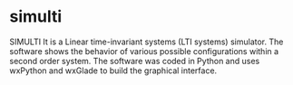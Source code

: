 # simulti
SIMULTI It is a Linear time-invariant systems (LTI systems) simulator. The software shows the behavior of various possible configurations within a second order system. The software was coded in Python and uses wxPython and wxGlade to build the graphical interface.
